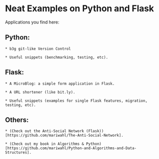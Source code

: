 # Neat Examples on Python and Flask

Applications you find here:


## Python:

    * b3g git-like Version Control

    * Useful snippets (benchmarking, testing, etc).



## Flask:

    * A MicroBlog: a simple form application in Flask.

    * A URL shortener (like bit.ly).

    * Useful snippets (examples for single Flask features, migration, testing, etc).


## Others:

    * (Check out the Anti-Social Network (Flask))[https://github.com/mariwahl/The-Anti-Social-Network].

    * (Check out my book in Algorithms & Python)[https://github.com/mariwahl/Python-and-Algorithms-and-Data-Structures].



